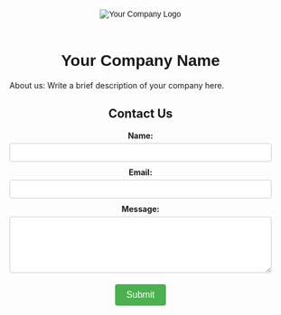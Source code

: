 <!DOCTYPE html>
<html lang="en">
<head>
    <meta charset="UTF-8">
    <meta name="viewport" content="width=device-width, initial-scale=1.0">
    <title>Your Company Name</title>
    <link rel="stylesheet" href="https://fonts.googleapis.com/css2?family=Montserrat:wght@400;700&display=swap">
    <style>
        body {
            margin: 0;
            padding: 0;
            box-sizing: border-box;
        }
        .container {
            max-width: 800px;
            margin: 0 auto;
            padding: 20px;
            text-align: center;
        }
        .logo {
            margin-bottom: 20px;
            font-family: 'Montserrat', sans-serif;
        }
        h1 {
            text-align: center;
            font-family: 'Montserrat', sans-serif;
        }
        p {
            text-align: justify;
        }
        .contact-form {
            margin-top: 20px;
        }
        .form-group {
            margin-bottom: 10px;
        }
        .form-group label {
            display: block;
            margin-bottom: 5px;
            font-weight: bold;
        }
        .form-group input[type="text"],
        .form-group input[type="email"],
        .form-group textarea {
            width: 100%;
            padding: 8px;
            box-sizing: border-box;
            border: 1px solid #ccc;
            border-radius: 4px;
        }
        .form-group textarea {
            height: 100px;
        }
        .form-group input[type="submit"] {
            background-color: #4CAF50;
            color: white;
            border: none;
            padding: 10px 20px;
            text-align: center;
            text-decoration: none;
            display: inline-block;
            font-size: 16px;
            margin-top: 10px;
            cursor: pointer;
            border-radius: 4px;
        }
        .form-group input[type="submit"]:hover {
            background-color: #45a049;
        }
    </style>
</head>
<body>
    <div class="container">
        <img src="your-logo.png" alt="Your Company Logo" class="logo">
        <h1>Your Company Name</h1>
        <p>About us: Write a brief description of your company here.</p>
        <div class="contact-form">
            <h2>Contact Us</h2>
            <form action="mailto:your_email@example.com" method="post" enctype="text/plain">
                <div class="form-group">
                    <label for="name">Name:</label>
                    <input type="text" id="name" name="name" required>
                </div>
                <div class="form-group">
                    <label for="email">Email:</label>
                    <input type="email" id="email" name="email" required>
                </div>
                <div class="form-group">
                    <label for="message">Message:</label>
                    <textarea id="message" name="message" required></textarea>
                </div>
                <div class="form-group">
                    <input type="submit" value="Submit">
                </div>
            </form>
        </div>
    </div>
</body>
</html>

